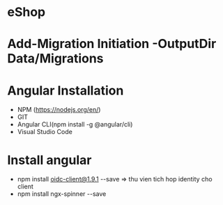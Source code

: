 # eShop
# Add-Migration Initiation -OutputDir Data/Migrations

# Angular Installation
- NPM (https://nodejs.org/en/)
- GIT
- Angular CLI(npm install -g @angular/cli)
- Visual Studio Code

# Install angular
- npm install oidc-client@1.9.1 --save => thu vien tich hop identity cho client
- npm install ngx-spinner --save